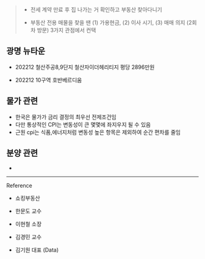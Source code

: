 > - 전세 계약 만료 후 집 나가는 거 확인하고 부동산 찾아다니기
> 
> - 부동산 전용 매물을 찾을 땐 (1) 가용현금, (2) 이사 시기, (3) 매매 의지 (2회차 방문) 3가지  관점에서 컨택

## 광명 뉴타운

- 202212 철산주공8,9단지 철산자이더헤리티지 평당 2896만원

- 202212 10구역 호반베르디움

## 물가 관련

- 한국은 물가가 금리 결정의 최우선 전제조건임
- 다만 통상적인 CPI는 변동성이 큰 몇몇에 좌지우지 될 수 있음
- 근원 cpi는 식품,에너지처럼 변동성 높은 항목은 제외하여 순간 편차를 줄임

## 분양 관련

- 

___



Reference

- 쇼킹부동산

- 한문도 교수

- 이현철 소장

- 김경민 교수

- 김기원 대표 (Data)
